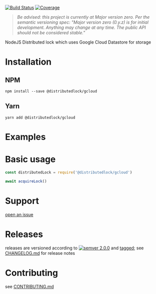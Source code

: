 [![Build Status](https://travis-ci.org/distributedlock/gcloud-nodejs.svg?branch=master)](https://travis-ci.org/distributedlock/gcloud-nodejs)
[![Coverage](https://codecov.io/gh/distributedlock/gcloud-nodejs/branch/master/graph/badge.svg)](https://codecov.io/gh/distributedlock/gcloud-nodejs)

> *Be advised: this project is currently at Major version zero. Per the
> semantic versioning spec: "Major version zero (0.y.z) is for initial
> development. Anything may change at any time. The public API should
> not be considered stable."*

NodeJS Distributed lock which uses Google Cloud Datastore for storage

# Installation

## NPM
```shell
npm install --save @distributedlock/gcloud
```

## Yarn
```shell
yarn add @distributedlock/gcloud
```

# Examples

# Basic usage

```javascript
const distributedLock = require('@distributedlock/gcloud')

await acquireLock()
```

# Support

[open an issue](https://github.com/distributed-lock/gcloud-nodejs/issues)

# Releases

releases are versioned according to
[![semver 2.0.0](https://img.shields.io/badge/semver-2.0.0-brightgreen.svg)](http://semver.org/spec/v2.0.0.html)
and [tagged](https://git-scm.com/book/en/v2/Git-Basics-Tagging); see
[CHANGELOG.md](CHANGELOG.md) for release notes

# Contributing

see [CONTRIBUTING.md](CONTRIBUTING.md)
